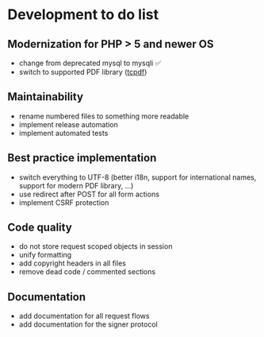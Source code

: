 # Development to do list

## Modernization for PHP > 5 and newer OS

* change from deprecated mysql to mysqli ✅
* switch to supported PDF library ([tcpdf](https://tcpdf.org/))

## Maintainability

* rename numbered files to something more readable
* implement release automation
* implement automated tests

## Best practice implementation

* switch everything to UTF-8 (better i18n, support for international names, support for modern PDF library, ...)
* use redirect after POST for all form actions
* implement CSRF protection

## Code quality

* do not store request scoped objects in session
* unify formatting
* add copyright headers in all files
* remove dead code / commented sections

## Documentation

* add documentation for all request flows
* add documentation for the signer protocol